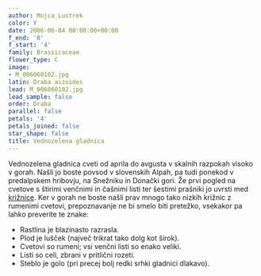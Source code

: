 ```yaml
---
author: Mojca_Lustrek
color: Y
date: 2006-06-04 00:00:00+00:00
f_end: '8'
f_start: '4'
family: Brassicaceae
flower_type: C
image:
- M_006060102.jpg
latin: Draba aizoides
lead: M_006060102.jpg
lead_sample: false
order: Draba
parallel: false
petals: '4'
petals_joined: false
star_shape: false
title: Vednozelena gladnica
---
```

Vednozelena gladnica cveti od aprila do avgusta v skalnih razpokah visoko v gorah. Našli jo boste povsod v slovenskih Alpah, pa tudi ponekod v predalpskem hribovju, na Snežniku in Donački gori. Že prvi pogled na cvetove s štirimi venčnimi in čašnimi listi ter šestimi prašniki jo uvrsti med [križnice](../family/brassicaceae/). Ker v gorah ne boste našli prav mnogo tako nizkih križnic z rumenimi cvetovi, prepoznavanje ne bi smelo biti pretežko, vsekakor pa lahko preverite te znake:

-   Rastlina je blazinasto razrasla.
-   Plod je lušček (največ trikrat tako dolg kot širok).
-   Cvetovi so rumeni; vsi venčni listi so enako veliki.
-   Listi so celi, zbrani v pritlični rozeti.
-   Steblo je golo (pri precej bolj redki srhki gladnici dlakavo).

